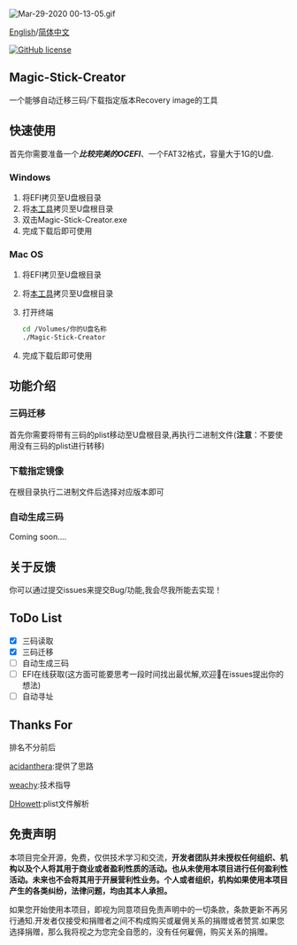![Mar-29-2020 00-13-05.gif](https://i.loli.net/2020/03/29/I1kQhAZyH9NYiPs.gif)

[English](https://github.com/Max-Cheng/Magic-Stick-Creator/blob/master/README.md)/[简体中文](https://github.com/Max-Cheng/Magic-Stick-Creator/blob/master/README-zh-cn.md)

[![GitHub license](https://img.shields.io/github/license/Max-Cheng/Magic-Stick-Creator)](https://github.com/Max-Cheng/Magic-Stick-Creator/blob/master/LICENSE)

## Magic-Stick-Creator

一个能够自动迁移三码/下载指定版本Recovery image的工具

## 快速使用

首先你需要准备一个***比较完美的OCEFI***、一个FAT32格式，容量大于1G的U盘.

### Windows

1. 将EFI拷贝至U盘根目录
2. 将[本工具](https://github.com/Max-Cheng/Magic-Stick-Creator/releases)拷贝至U盘根目录
3. 双击Magic-Stick-Creator.exe
4. 完成下载后即可使用

### Mac OS

1. 将EFI拷贝至U盘根目录

2. 将[本工具](https://github.com/Max-Cheng/Magic-Stick-Creator/releases)拷贝至U盘根目录

3. 打开终端

   ```bash
   cd /Volumes/你的U盘名称
   ./Magic-Stick-Creator
   ```

4. 完成下载后即可使用

## 功能介绍

### 三码迁移

首先你需要将带有三码的plist移动至U盘根目录,再执行二进制文件(**注意**：不要使用没有三码的plist进行转移)

### 下载指定镜像

在根目录执行二进制文件后选择对应版本即可

### 自动生成三码

Coming soon....

## 关于反馈

你可以通过提交issues来提交Bug/功能,我会尽我所能去实现！

## ToDo List

- [x] 三码读取
- [x] 三码迁移
- [ ] 自动生成三码
- [ ] EFI在线获取(这方面可能要思考一段时间找出最优解,欢迎👏在issues提出你的想法)
- [ ] 自动寻址

## Thanks For

排名不分前后

[acidanthera](https://github.com/acidanthera):提供了思路

[weachy](https://www.jianshu.com/u/82ec04331356):技术指导

[DHowett](https://github.com/DHowett):plist文件解析

## 免责声明

本项目完全开源，免费，仅供技术学习和交流，**开发者团队并未授权任何组织、机构以及个人将其用于商业或者盈利性质的活动。也从未使用本项目进行任何盈利性活动。未来也不会将其用于开展营利性业务。个人或者组织，机构如果使用本项目产生的各类纠纷，法律问题，均由其本人承担。**

如果您开始使用本项目，即视为同意项目免责声明中的一切条款，条款更新不再另行通知.开发者仅接受和捐赠者之间不构成购买或雇佣关系的捐赠或者赞赏.如果您选择捐赠，那么我将视之为您完全自愿的，没有任何雇佣，购买关系的捐赠。